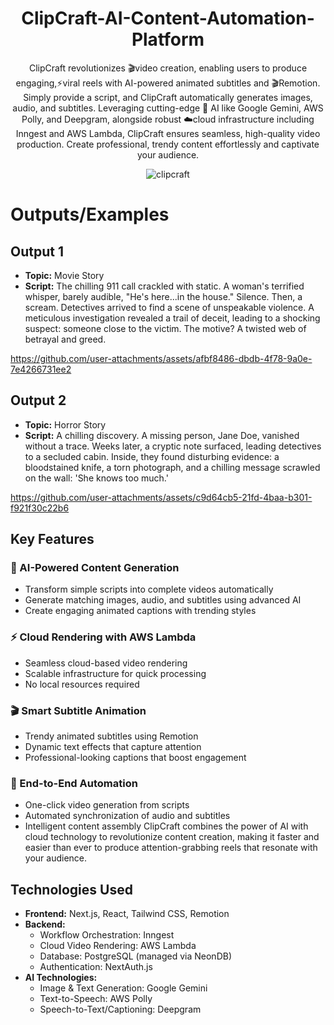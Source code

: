 <h1 align="center">
  ClipCraft-AI-Content-Automation-Platform
</h1>

<p align="center"> ClipCraft revolutionizes 🎬video creation, enabling users to produce engaging,⚡viral reels with AI-powered animated subtitles and 🎬Remotion. Simply provide a script, and ClipCraft automatically generates images, audio, and subtitles. Leveraging cutting-edge 🤖 AI like Google Gemini, AWS Polly, and Deepgram, alongside robust ☁️cloud infrastructure including Inngest and AWS Lambda, ClipCraft ensures seamless, high-quality video production. Create professional, trendy content effortlessly and captivate your audience.
</p>

<p align="center">
  <img src="https://github.com/user-attachments/assets/ca6b483c-543b-4cba-af18-dea262925b6b" alt="clipcraft" />
</p>

# Outputs/Examples
## Output 1
*   **Topic:** Movie Story
*  **Script:** The chilling 911 call crackled with static. A woman's terrified whisper, barely audible, "He's here...in the house."  Silence. Then, a scream.  Detectives arrived to find a scene of unspeakable violence. A meticulous investigation revealed a trail of deceit, leading to a shocking suspect: someone close to the victim.  The motive?  A twisted web of betrayal and greed.


https://github.com/user-attachments/assets/afbf8486-dbdb-4f78-9a0e-7e4266731ee2

## Output 2
*   **Topic:** Horror Story
*  **Script:** A chilling discovery. A missing person, Jane Doe, vanished without a trace.  Weeks later, a cryptic note surfaced, leading detectives to a secluded cabin.  Inside, they found disturbing evidence: a bloodstained knife, a torn photograph, and a chilling message scrawled on the wall: 'She knows too much.'

https://github.com/user-attachments/assets/c9d64cb5-21fd-4baa-b301-f921f30c22b6


## Key Features
### 🎨 AI-Powered Content Generation
- Transform simple scripts into complete videos automatically
- Generate matching images, audio, and subtitles using advanced AI
- Create engaging animated captions with trending styles
### ⚡ Cloud Rendering with AWS Lambda
- Seamless cloud-based video rendering
- Scalable infrastructure for quick processing
- No local resources required
### 🎬 Smart Subtitle Animation
- Trendy animated subtitles using Remotion
- Dynamic text effects that capture attention
- Professional-looking captions that boost engagement
### 🤖 End-to-End Automation
- One-click video generation from scripts
- Automated synchronization of audio and subtitles
- Intelligent content assembly
ClipCraft combines the power of AI with cloud technology to revolutionize content creation, making it faster and easier than ever to produce attention-grabbing reels that resonate with your audience.

## Technologies Used
- **Frontend:** Next.js, React, Tailwind CSS, Remotion
- **Backend:**
  - Workflow Orchestration: Inngest
  - Cloud Video Rendering: AWS Lambda
  - Database: PostgreSQL (managed via NeonDB)
  - Authentication: NextAuth.js
- **AI Technologies:**
  - Image & Text Generation: Google Gemini
  - Text-to-Speech: AWS Polly
  - Speech-to-Text/Captioning: Deepgram

